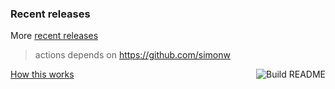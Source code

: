 
 
### Recent releases
<!-- recent_releases starts -->

<!-- recent_releases ends -->

More [recent releases](https://github.com/fulln/fulln/blob/main/releases.md)



> actions depends on <a>https://github.com/simonw</a>


<a href="https://github.com/fulln/fulln/actions"><img src="https://github.com/fulln/fulln/workflows/Build%20README/badge.svg" align="right" alt="Build README"></a> <a href="https://simonwillison.net/2020/Jul/10/self-updating-profile-readme/">How this works</a>
